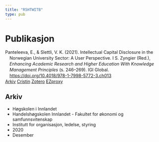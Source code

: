 ```yaml
---
title: "R5HTWITB"
type: pub
---
```

<h1>Publikasjon</h1>
<article id="csl-bib-container-R5HTWITB" class="csl-bib-container">
  <div class="csl-bib-body" style="line-height: 1.35; padding-left: 1em; text-indent:-1em;">
  <div class="csl-entry">Panteleeva, E., &amp; Slettli, V. K. (2021). Intellectual Capital Disclosure in the Norwegian University Sector: A User Perspective. I S. Zyngier (Red.), <i>Enhancing Academic Research and Higher Education With Knowledge Management Principles</i> (s. 246&#x2013;269). IGI Global. <a href="https://doi.org/10.4018/978-1-7998-5772-3.ch013">https://doi.org/10.4018/978-1-7998-5772-3.ch013</a></div>
</div>
  <div class="csl-bib-buttons">
    <a href="#taxonomy-article-R5HTWITB" class="csl-bib-button">Arkiv</a>
    <a href alt="Cristin URL" class="csl-bib-button">Cristin</a>
    <a href alt="Zotero URL" class="csl-bib-button">Zotero</a>
    <a href="http://ezproxy.inn.no/login?url=https://doi.org/10.4018/978-1-7998-5772-3.ch013" class="csl-bib-button">EZproxy</a>
  </div>
  <div id="csl-bib-meta-container-R5HTWITB"></div>
</article>
<div id="csl-bib-meta-R5HTWITB" class="csl-bib-meta">
  <article id="taxonomy-article-R5HTWITB" class="taxonomy-article">
    <h1>Arkiv</h1>
    <ul>
      <li>Høgskolen i Innlandet</li>
      <li>Handelshøgskolen Innlandet - Fakultet for økonomi og samfunnsvitenskap</li>
      <li>Institutt for organisasjon, ledelse, styring</li>
      <li>2020</li>
      <li>Desember</li>
    </ul>
  </article>
</div>
